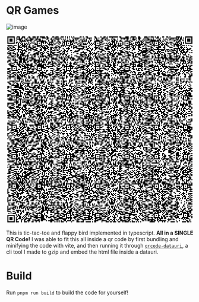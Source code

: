 # QR Games
![image](https://github.com/user-attachments/assets/e883b985-17d0-48ed-85e9-b59ae5f097fc)


![qr](https://raw.githubusercontent.com/Badbird5907/qr-games/refs/heads/master/out/qr.png)

This is tic-tac-toe and flappy bird implemented in typescript. **All in a SINGLE QR Code!**
I was able to fit this all inside a qr code by first bundling and minifying the code with vite, and then running it through [`qrcode-datauri`](https://github.com/Badbird5907/qrcode-datauri), a cli tool I made to gzip and embed the html file inside a datauri.

# Build
Run `pnpm run build` to build the code for yourself!
